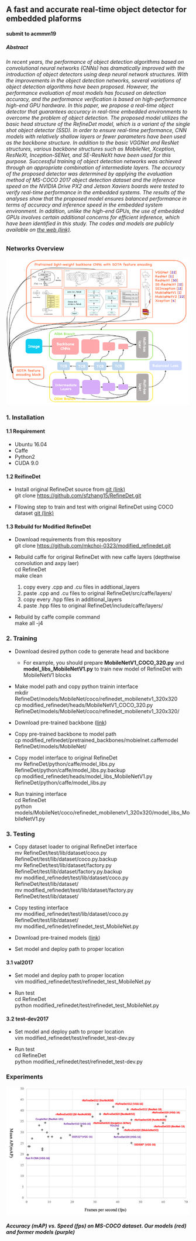 ## A fast and accurate real-time object detector for embedded plaforms

#### submit to acmmm19

##### Abstract
###### In recent years, the performance of object detection algorithms based on convolutional neural networks (CNNs) has dramatically improved with the introduction of object detectors using deep neural network structures. With the improvements in the object detection networks, several variations of object detection algorithms have been proposed. However, the performance evaluation of most models has focused on detection accuracy, and the performance verification is based on high-performance high-end GPU hardware. In this paper, we propose a real-time object detector that guarantees accuracy in real-time embedded environments to overcome the problem of object detection. The proposed model utilizes the basic head structure of the RefineDet model, which is a variant of the single shot object detector (SSD). In order to ensure real-time performance, CNN models with relatively shallow layers or fewer parameters have been used as the backbone structure. In addition to the basic VGGNet and ResNet structures, various backbone structures such as MobileNet, Xception, ResNeXt, Inception-SENet, and SE-ResNeXt have been used for this purpose. Successful training of object detection networks was achieved through an appropriate combination of intermediate layers. The accuracy of the proposed detector was determined by applying the evaluation method of MS-COCO 2017 object detection dataset and the inference speed on the NVIDIA Drive PX2 and Jetson Xaviers boards were tested to verify real-time performance in the embedded systems. The results of the analyses show that the proposed model ensures balanced performance in terms of accuracy and inference speed in the embedded system environment. In addition, unlike the high-end GPUs, the use of embedded GPUs involves certain additional concerns for efficient inference, which have been identified in this study. The codes and models are publicly available on [the web (link)](https://github.com/mkchoi-0323/modified_refinedet/).

### Networks Overview
<img src="./imgs/figure2.png" width="500" height="400">

### 1. Installation
#### 1.1 Requirement
- Ubuntu 16.04
- Caffe
- Python2
- CUDA 9.0

#### 1.2 ReifineDet
- Install original RefineDet source from [git (link)](https://github.com/sfzhang15/RefineDet)  
  git clone https://github.com/sfzhang15/RefineDet.git
  
- Fllowing step to train and test with original RefineDet using COCO dataset [git (link)](http://cocodataset.org/#home)

#### 1.3 Rebuild for Modified RefineDet
- Download requirements from this repository  
  git clone https://github.com/mkchoi-0323/modified_refinedet.git

- Rebuild caffe for original RefineDet with new caffe layers (depthwise convolution and axpy laer)  
  cd RefineDet  
  make clean  
  1. copy every .cpp and .cu files in addtional_layers  
  2. paste .cpp and .cu files to original RefineDet/src/caffe/layers/  
  3. copy every .hpp files in additional_layers  
  4. paste .hpp files to original RefineDet/include/caffe/layers/  

- Rebuild by caffe compile command  
  make all -j4

### 2. Training
- Download desired python code to generate head and backbone  
  * For example, you should prepare **MobileNetV1_COCO_320.py** and **model_libs_MobileNetV1.py** to train new model of RefineDet with MobileNetV1 blocks

- Make model path and copy python trainin interface  
  mkdir RefineDet/models/MobileNet/coco/refinedet_mobilenetv1_320x320  
  cp modified_refinedet/heads/MobileNetV1_COCO_320.py RefineDet/models/MobileNet/coco/refinedet_mobilenetv1_320x320/

- Download pre-trained backbone ([link](https://drive.google.com/drive/folders/1yMk-NwEisESKt6c8emIvmi1SCYFI0VbJ?usp=sharing))

- Copy pre-trained backbone to model path  
  cp modified_refinedet/pretrained_backbones/mobielnet.caffemodel RefineDet/models/MobileNet/  

- Copy model interface to original RefineDet  
  mv RefineDet/python/caffe/model_libs.py RefineDet/python/caffe/model_libs.py.backup   
  cp modified_refinedet/heads/model_libs_MobileNetV1.py RefineDet/python/caffe/model_libs.py  
  
- Run training interface  
  cd RefineDet  
  python models/MobileNet/coco/refinedet_mobilenetv1_320x320/model_libs_MobileNetV1.py  

### 3. Testing
- Copy dataset loader to original RefineDet interface  
  mv RefineDet/test/lib/dataset/coco.py RefineDet/test/lib/dataset/coco.py.backup  
  mv RefineDet/test/lib/dataset/factory.py RefineDet/test/lib/dataset/factory.py.backup  
  mv modified_refinedet/test/lib/dataset/coco.py RefineDet/test/lib/dataset/  
  mv modified_refinedet/test/lib/dataset/factory.py RefineDet/test/lib/dataset/  
  
- Copy testing interface  
  mv modified_refinedet/test/lib/dataset/coco.py RefineDet/test/lib/dataset/  
  mv modified_refinedet/refinedet_test_MobileNet.py  

- Download pre-trained models ([link](https://drive.google.com/open?id=1NrC9p4R-z4HmN29A13boo_srfgwfmLah))

- Set model and deploy path to proper location

#### 3.1 val2017
- Set model and deploy path to proper location  
  vim modified_refinedet/test/refinedet_test_MobileNet.py

- Run test  
  cd RefineDet  
  python modified_refinedet/test/refinedet_test_MobileNet.py

#### 3.2 test-dev2017
- Set model and deploy path to proper location  
  vim modified_refinedet/test/refinedet_test-dev.py
  
- Run test  
  cd RefineDet  
  python modified_refinedet/test/refinedet_test-dev.py
  
### Experiments
<img src="./imgs/figure1.png" width="500" height="350"> 

##### Accuracy (mAP) vs. Speed (fps) on MS-COCO dataset. Our models (red) and former models (purple)
